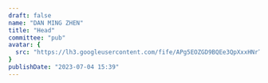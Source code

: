 ```yaml
---
draft: false
name: "DAN MING ZHEN"
title: "Head"
committee: "pub"
avatar: {
  src: "https://lh3.googleusercontent.com/fife/APg5EOZGD9BQEe3QpXxxHNrT90TgFD1H98mPr8mwmZdcLeh2uwJ3JsiYh1v_-PrMOJtGzjoj6cqQNT4rcRJgrQjIum-kI9X32O2CTva7u46V8rZGAEKiarMht_BbOhvuuMTn4ObN8a08yb8waC1hAIskqQfFrZlWq4QiDmKQScni0T1XgyTxVJkwfi2Sr95ma7Q-6G2ksNMcCb2Tp5BARKZytjJilGAMnfOC49xwMKyg0ecm3g3IT96YUVmc4GkPEU3S9NeT0RADfv2KwwgHq6bVyosmmY15git-3vDQEZ7_gE1B0JPAD4Wv182wm370LbZzKHYMDwWHRffnNk_08NCd0JYj7_OoN9OdvSyAWj-yLm_k2ntb2QALhgyrD0PcJH8Jdk-YLsfuz9DiDwltxQFSJeyrncA4SfttAaQhaTyHU9TXrFjdi_uZunuFrZ5xhp0pzBGiInmNrOemM8Pyr4T9jPsyWZn-fIoqypQGJvkHqNMWAUQ6K7rmTCOVC0PRD5azXwWfu1KHfyX2yL8pC4AwvCenV5_E2NARuNh0TLfU4t4wB0QHFNRGjy3_OmHZS4IPEeJydH7FBi8g2F-5I6zRnkP4Q8x60LNRhBl9bjoTNQei35ts4GHfP7j7rZKV21ANGY1e5j1QscK9WkFMJ0LYoNaRpqhdON0T_zS-LSSuwwGS6LvfmvHa0iOwDosIPix1J3nsF6_-SdJ3gTRxj22PRFfaLcspcBeVoCvk3iBjVBfY7sVnJ-dfdBQTfQhgxit_2w4fm7rtfuYp0Rl00HFMhGbr0psA9Za0PA7ALRH1KI_r2zqVB26zIFNa45yG81eW3sdTcVpkOGTJ7fyf9u9dq4vt7gsIHKixoQaX-BzXLFtNc6B7J1ULScGoyAJGynJi54JdzY5MpIm33AvbCcJeXGosRVDP0T53T1kkd-A00wsknH5DOU_rNI3I3nlNmKS4vrCy7kesu1CnqPsko7l1Wbuuf5PJFxfm9XQ9gvKcbxfiv6QcN7YrwHlAO_0cxgUHaAet-1m-3blqvTokAGfDOXcjFa4pn-nwKH7Rbpma0pZotvjSFmsP87NBZAI9NlNFIXU3rxQOe1gq2eno95IUckYdXH0iFTM-kNDzMRWzsNuRsWdltEVL7J-9syQDotdFqUlna2hsI8If2UKngeA4jkhkAVIvDZtZ8YDyyTiDwlJ0aNTkKgjo9c-SGx8w8k6JmuwdX8EQ7cWwYjiXllm5TqeLC5zocddULQAOSRBYMwVFvJOjNWOreRp9qPSlsr2n7Ld54XoDdQiO_Tho3HQEiOZntY7bazFtOMtC9Li9u5ca96j4MXRGs75-8wnU4E6Y2miE1Wdktr-qixwk7NS6zLhzmq4UDnXoAFB0NBcyLFEaVD8nYx65VFF8YOdNqClmd1fIZ4jR6NEgMzmLIJKz26hnbAubHU8OHXzG8YHEORFlx8bgWB5pOHcaLhi_wsc968ornq2qLR1b1rVZzr7vFQpdIoPY0TXrMr0HOZ9zd0KU7t6GRPGQmczzsHwKuP6sDqcdUxluabZbh0q6jIOGtnCozb_1tpalZN3KiFuV38QDI2_Gf3g7vTfwpDQW-fUeIZ2UY2Dg3GL0cYCCvA=w1366-h668",
}
publishDate: "2023-07-04 15:39"
---
```

